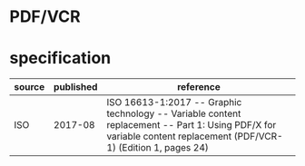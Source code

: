 # PDF/VCR
# specification
| source | published | reference
| ------ | --------- | ---------
| ISO    |  2017-08  | ISO 16613-1:2017 -- Graphic technology -- Variable content replacement -- Part 1: Using PDF/X for variable content replacement (PDF/VCR-1) (Edition 1, pages 24)
